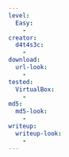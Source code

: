 ```yaml
---
level:
  Easy:
    -
creator:
  d4t4s3c:
    -
download:
  url-look:
    -
tested:
  VirtualBox:
    -
md5:
  md5-look:
    -
writeup:
  writeup-look:
    -
---
```

